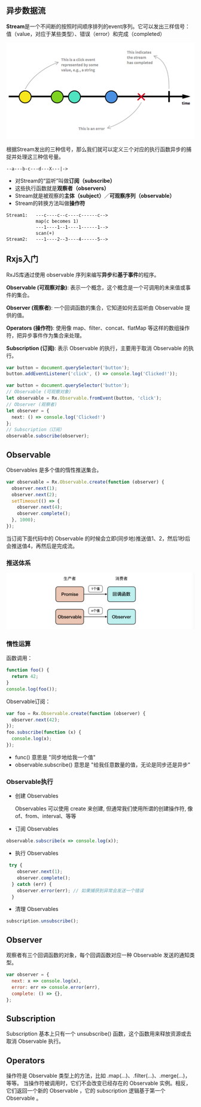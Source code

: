 ## 异步数据流
**Stream**是一个不间断的按照时间顺序排列的event序列。它可以发出三样信号：值（value，对应于某些类型）、错误（error）和完成（completed）

![Click事件数据流](/images/rxjs-click-event-stream.png)

根据Stream发出的三种信号，那么我们就可以定义三个对应的执行函数异步的捕捉并处理这三种信号量。

```text
--a---b-c---d---X---|->
```

- 对Stream的“监听”叫做**订阅（subscribe）**
- 这些执行函数就是**观察者（observers）**
- Stream就是被观察的**主体（subject）**／**可观察序列（observable）**
- Stream的转换方法叫做**操作符**

```text
Stream1:   ---c----c--c----c------c-->
           map(c becomes 1) 
           ---1----1--1----1------1-->
           scan(+)
Stream2:   ---1----2--3----4------5-->
```

## Rxjs入门

RxJS库通过使用 observable 序列来编写**异步**和**基于事件**的程序。

**Observable (可观察对象)**: 表示一个概念，这个概念是一个可调用的未来值或事件的集合。

**Observer (观察者)**: 一个回调函数的集合，它知道如何去监听由 Observable 提供的值。

**Operators (操作符)**: 使用像 map、filter、concat、flatMap 等这样的数组操作符，把异步事件作为集合来处理。

**Subscription (订阅)**: 表示 Observable 的执行，主要用于取消 Observable 的执行。

```typescript
var button = document.querySelector('button');
button.addEventListener('click', () => console.log('Clicked!'));
```

```typescript
var button = document.querySelector('button');
// Observable (可观察对象)
let observable = Rx.Observable.fromEvent(button, 'click');
// Observer (观察者)
let observer = {
  next: () => console.log('Clicked!')
}; 
// Subscription（订阅）
observable.subscribe(observer); 
```

## Observable
Observables 是多个值的惰性推送集合。

```javascript
var observable = Rx.Observable.create(function (observer) {
  observer.next(1);
  observer.next(2);
  setTimeout(() => {
    observer.next(4);
    observer.complete();
  }, 1000);
});
```
当订阅下面代码中的 Observable 的时候会立即(同步地)推送值1、2，然后1秒后会推送值4，再然后是完成流。

### 推送体系
![rxjs推送体系](/images/rxjs-push-model.jpg)

### 惰性运算
函数调用：
```javascript
function foo() {
  return 42;
}
console.log(foo());
```
Observable订阅：
```javascript
var foo = Rx.Observable.create(function (observer) {
  observer.next(42);
});
foo.subscribe(function (x) {
  console.log(x);
});
```

- func() 意思是 "同步地给我一个值"
- observable.subscribe() 意思是 "给我任意数量的值，无论是同步还是异步"

### Observable执行
- 创建 Observables
    
    Observables 可以使用 create 来创建, 但通常我们使用所谓的创建操作符, 像 of、from、interval、等等
- 订阅 Observables
```javascript
observable.subscribe(x => console.log(x));
```
- 执行 Observables
```javascript
 try {
    observer.next(1);
    observer.complete();
  } catch (err) {
    observer.error(err); // 如果捕获到异常会发送一个错误
  }
```
- 清理 Observables
```javascript
subscription.unsubscribe();
```

## Observer
观察者有三个回调函数的对象，每个回调函数对应一种 Observable 发送的通知类型。
```javascript
var observer = {
  next: x => console.log(x),
  error: err => console.error(err),
  complete: () => {},
};
```

## Subscription
Subscription 基本上只有一个 unsubscribe() 函数，这个函数用来释放资源或去取消 Observable 执行。

## Operators
操作符是 Observable 类型上的方法，比如 .map(...)、.filter(...)、.merge(...)，等等。
当操作符被调用时，它们不会改变已经存在的 Observable 实例。相反，它们返回一个新的 Observable ，它的 subscription 逻辑基于第一个 Observable 。